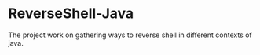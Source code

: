 # ReverseShell-Java
The project work on gathering ways to reverse shell in different contexts of java.
